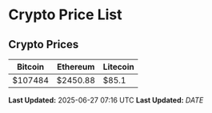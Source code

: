 # Crypto Price List

## Crypto Prices
| Bitcoin | Ethereum | Litecoin |
| ------- | -------- | -------- |
| $107484 | $2450.88 | $85.1 |
**Last Updated:** 2025-06-27 07:16 UTC
**Last Updated:** $DATE$
